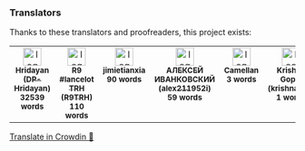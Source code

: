 ### Translators

Thanks to these translators and proofreaders, this project exists:

<!-- CROWDIN-CONTRIBUTORS-START -->
<table>
  <tbody>
    <tr>
      <td align="center" valign="top">
        <a href="https://crowdin.com/profile/DP-Hridayan"><img alt="logo" style="width: 32px" src="https://crowdin-static.cf-downloads.crowdin.com/avatar/16319000/medium/83750741692d1ecb16b7de139291cb30.png" />
          <br />
          <sub><b>Hridayan (DP-Hridayan)</b></sub></a>
        <br />
        <sub><b>32539 words</b></sub>
      </td>
      <td align="center" valign="top">
        <a href="https://crowdin.com/profile/R9TRH"><img alt="logo" style="width: 32px" src="https://crowdin-static.cf-downloads.crowdin.com/avatar/16623243/medium/87137f31b65ee3f2e1a137eafcf9729d.jpeg" />
          <br />
          <sub><b>R9 #lancelot TRH (R9TRH)</b></sub></a>
        <br />
        <sub><b>110 words</b></sub>
      </td>
      <td align="center" valign="top">
        <a href="https://crowdin.com/profile/jimietianxia"><img alt="logo" style="width: 32px" src="https://crowdin-static.cf-downloads.crowdin.com/avatar/17101716/medium/fd01e9074549bdf41d672bd55d739d5f_default.png" />
          <br />
          <sub><b>jimietianxia</b></sub></a>
        <br />
        <sub><b>90 words</b></sub>
      </td>
      <td align="center" valign="top">
        <a href="https://crowdin.com/profile/alex211952i"><img alt="logo" style="width: 32px" src="https://crowdin-static.cf-downloads.crowdin.com/avatar/16749463/medium/a5c4e3624bfd368750b8b82116a2dafb.png" />
          <br />
          <sub><b>АЛЕКСЕЙ ИВАНКОВСКИЙ (alex211952i)</b></sub></a>
        <br />
        <sub><b>59 words</b></sub>
      </td>
      <td align="center" valign="top">
        <a href="https://crowdin.com/profile/Camellan"><img alt="logo" style="width: 32px" src="https://crowdin-static.cf-downloads.crowdin.com/avatar/13410766/medium/b4019516b3323e817b7e77712961de69_default.png" />
          <br />
          <sub><b>Camellan</b></sub></a>
        <br />
        <sub><b>3 words</b></sub>
      </td>
      <td align="center" valign="top">
        <a href="https://crowdin.com/profile/krishnassh"><img alt="logo" style="width: 32px" src="https://crowdin-static.cf-downloads.crowdin.com/avatar/16914423/medium/ffc48179d9e2aff7be3ece42771e55ed.png" />
          <br />
          <sub><b>Krishna Gopal (krishnassh)</b></sub></a>
        <br />
        <sub><b>1 words</b></sub>
      </td>
    </tr>
  </tbody>
</table><a href="https://crowdin.com/project/ashellyou" target="_blank">Translate in Crowdin 🚀</a>
<!-- CROWDIN-CONTRIBUTORS-END -->
